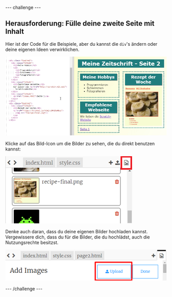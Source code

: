 --- challenge ---

## Herausforderung: Fülle deine zweite Seite mit Inhalt

Hier ist der Code für die Beispiele, aber du kannst die `div`'s ändern oder deine eigenen Ideen verwirklichen.

![screenshot](images/magazine-page2-challenge.png)

Klicke auf das Bild-Icon um die Bilder zu sehen, die du direkt benutzen kannst:

![Screenshot](images/magazine-images.png)

Denke auch daran, dass du deine eigenen Bilder hochladen kannst. Vergewissere dich, dass du für die Bilder, die du hochlädst, auch die Nutzungsrechte besitzst.

![Screenshot](images/magazine-upload-images.png)

--- /challenge ---